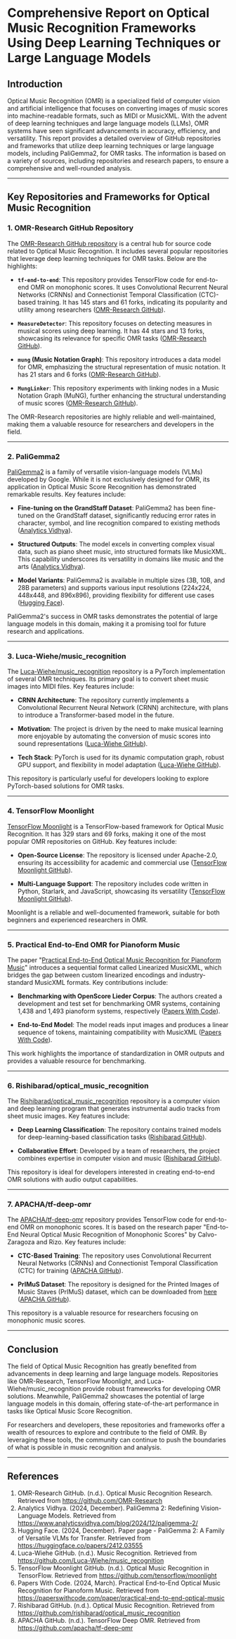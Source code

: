 # Comprehensive Report on Optical Music Recognition Frameworks Using Deep Learning Techniques or Large Language Models

## Introduction

Optical Music Recognition (OMR) is a specialized field of computer vision and artificial intelligence that focuses on converting images of music scores into machine-readable formats, such as MIDI or MusicXML. With the advent of deep learning techniques and large language models (LLMs), OMR systems have seen significant advancements in accuracy, efficiency, and versatility. This report provides a detailed overview of GitHub repositories and frameworks that utilize deep learning techniques or large language models, including PaliGemma2, for OMR tasks. The information is based on a variety of sources, including repositories and research papers, to ensure a comprehensive and well-rounded analysis.

---

## Key Repositories and Frameworks for Optical Music Recognition

### 1. **OMR-Research GitHub Repository**

The [OMR-Research GitHub repository](https://github.com/OMR-Research) is a central hub for source code related to Optical Music Recognition. It includes several popular repositories that leverage deep learning techniques for OMR tasks. Below are the highlights:

- **`tf-end-to-end`**: This repository provides TensorFlow code for end-to-end OMR on monophonic scores. It uses Convolutional Recurrent Neural Networks (CRNNs) and Connectionist Temporal Classification (CTC)-based training. It has 145 stars and 61 forks, indicating its popularity and utility among researchers ([OMR-Research GitHub](https://github.com/OMR-Research)).
  
- **`MeasureDetector`**: This repository focuses on detecting measures in musical scores using deep learning. It has 44 stars and 13 forks, showcasing its relevance for specific OMR tasks ([OMR-Research GitHub](https://github.com/OMR-Research)).
  
- **`mung` (Music Notation Graph)**: This repository introduces a data model for OMR, emphasizing the structural representation of music notation. It has 21 stars and 6 forks ([OMR-Research GitHub](https://github.com/OMR-Research)).

- **`MungLinker`**: This repository experiments with linking nodes in a Music Notation Graph (MuNG), further enhancing the structural understanding of music scores ([OMR-Research GitHub](https://github.com/OMR-Research)).

The OMR-Research repositories are highly reliable and well-maintained, making them a valuable resource for researchers and developers in the field.

---

### 2. **PaliGemma2**

[PaliGemma2](https://www.analyticsvidhya.com/blog/2024/12/paligemma-2/) is a family of versatile vision-language models (VLMs) developed by Google. While it is not exclusively designed for OMR, its application in Optical Music Score Recognition has demonstrated remarkable results. Key features include:

- **Fine-tuning on the GrandStaff Dataset**: PaliGemma2 has been fine-tuned on the GrandStaff dataset, significantly reducing error rates in character, symbol, and line recognition compared to existing methods ([Analytics Vidhya](https://www.analyticsvidhya.com/blog/2024/12/paligemma-2/)).

- **Structured Outputs**: The model excels in converting complex visual data, such as piano sheet music, into structured formats like MusicXML. This capability underscores its versatility in domains like music and the arts ([Analytics Vidhya](https://www.analyticsvidhya.com/blog/2024/12/paligemma-2/)).

- **Model Variants**: PaliGemma2 is available in multiple sizes (3B, 10B, and 28B parameters) and supports various input resolutions (224x224, 448x448, and 896x896), providing flexibility for different use cases ([Hugging Face](https://huggingface.co/papers/2412.03555)).

PaliGemma2's success in OMR tasks demonstrates the potential of large language models in this domain, making it a promising tool for future research and applications.

---

### 3. **Luca-Wiehe/music_recognition**

The [Luca-Wiehe/music_recognition](https://github.com/Luca-Wiehe/music_recognition) repository is a PyTorch implementation of several OMR techniques. Its primary goal is to convert sheet music images into MIDI files. Key features include:

- **CRNN Architecture**: The repository currently implements a Convolutional Recurrent Neural Network (CRNN) architecture, with plans to introduce a Transformer-based model in the future.

- **Motivation**: The project is driven by the need to make musical learning more enjoyable by automating the conversion of music scores into sound representations ([Luca-Wiehe GitHub](https://github.com/Luca-Wiehe/music_recognition)).

- **Tech Stack**: PyTorch is used for its dynamic computation graph, robust GPU support, and flexibility in model adaptation ([Luca-Wiehe GitHub](https://github.com/Luca-Wiehe/music_recognition)).

This repository is particularly useful for developers looking to explore PyTorch-based solutions for OMR tasks.

---

### 4. **TensorFlow Moonlight**

[TensorFlow Moonlight](https://github.com/tensorflow/moonlight) is a TensorFlow-based framework for Optical Music Recognition. It has 329 stars and 69 forks, making it one of the most popular OMR repositories on GitHub. Key features include:

- **Open-Source License**: The repository is licensed under Apache-2.0, ensuring its accessibility for academic and commercial use ([TensorFlow Moonlight GitHub](https://github.com/tensorflow/moonlight)).

- **Multi-Language Support**: The repository includes code written in Python, Starlark, and JavaScript, showcasing its versatility ([TensorFlow Moonlight GitHub](https://github.com/tensorflow/moonlight)).

Moonlight is a reliable and well-documented framework, suitable for both beginners and experienced researchers in OMR.

---

### 5. **Practical End-to-End OMR for Pianoform Music**

The paper "[Practical End-to-End Optical Music Recognition for Pianoform Music](https://paperswithcode.com/paper/practical-end-to-end-optical-music)" introduces a sequential format called Linearized MusicXML, which bridges the gap between custom linearized encodings and industry-standard MusicXML formats. Key contributions include:

- **Benchmarking with OpenScore Lieder Corpus**: The authors created a development and test set for benchmarking OMR systems, containing 1,438 and 1,493 pianoform systems, respectively ([Papers With Code](https://paperswithcode.com/paper/practical-end-to-end-optical-music)).

- **End-to-End Model**: The model reads input images and produces a linear sequence of tokens, maintaining compatibility with MusicXML ([Papers With Code](https://paperswithcode.com/paper/practical-end-to-end-optical-music)).

This work highlights the importance of standardization in OMR outputs and provides a valuable resource for benchmarking.

---

### 6. **Rishibarad/optical_music_recognition**

The [Rishibarad/optical_music_recognition](https://github.com/rishibarad/optical_music_recognition) repository is a computer vision and deep learning program that generates instrumental audio tracks from sheet music images. Key features include:

- **Deep Learning Classification**: The repository contains trained models for deep-learning-based classification tasks ([Rishibarad GitHub](https://github.com/rishibarad/optical_music_recognition)).

- **Collaborative Effort**: Developed by a team of researchers, the project combines expertise in computer vision and music ([Rishibarad GitHub](https://github.com/rishibarad/optical_music_recognition)).

This repository is ideal for developers interested in creating end-to-end OMR solutions with audio output capabilities.

---

### 7. **APACHA/tf-deep-omr**

The [APACHA/tf-deep-omr](https://github.com/apacha/tf-deep-omr) repository provides TensorFlow code for end-to-end OMR on monophonic scores. It is based on the research paper "End-to-End Neural Optical Music Recognition of Monophonic Scores" by Calvo-Zaragoza and Rizo. Key features include:

- **CTC-Based Training**: The repository uses Convolutional Recurrent Neural Networks (CRNNs) and Connectionist Temporal Classification (CTC) for training ([APACHA GitHub](https://github.com/apacha/tf-deep-omr)).

- **PrIMuS Dataset**: The repository is designed for the Printed Images of Music Staves (PrIMuS) dataset, which can be downloaded from [here](https://grfia.dlsi.ua.es/primus/) ([APACHA GitHub](https://github.com/apacha/tf-deep-omr)).

This repository is a valuable resource for researchers focusing on monophonic music scores.

---

## Conclusion

The field of Optical Music Recognition has greatly benefited from advancements in deep learning and large language models. Repositories like OMR-Research, TensorFlow Moonlight, and Luca-Wiehe/music_recognition provide robust frameworks for developing OMR solutions. Meanwhile, PaliGemma2 showcases the potential of large language models in this domain, offering state-of-the-art performance in tasks like Optical Music Score Recognition.

For researchers and developers, these repositories and frameworks offer a wealth of resources to explore and contribute to the field of OMR. By leveraging these tools, the community can continue to push the boundaries of what is possible in music recognition and analysis.

---

## References

1. OMR-Research GitHub. (n.d.). Optical Music Recognition Research. Retrieved from https://github.com/OMR-Research
2. Analytics Vidhya. (2024, December). PaliGemma 2: Redefining Vision-Language Models. Retrieved from https://www.analyticsvidhya.com/blog/2024/12/paligemma-2/
3. Hugging Face. (2024, December). Paper page - PaliGemma 2: A Family of Versatile VLMs for Transfer. Retrieved from https://huggingface.co/papers/2412.03555
4. Luca-Wiehe GitHub. (n.d.). Music Recognition. Retrieved from https://github.com/Luca-Wiehe/music_recognition
5. TensorFlow Moonlight GitHub. (n.d.). Optical Music Recognition in TensorFlow. Retrieved from https://github.com/tensorflow/moonlight
6. Papers With Code. (2024, March). Practical End-to-End Optical Music Recognition for Pianoform Music. Retrieved from https://paperswithcode.com/paper/practical-end-to-end-optical-music
7. Rishibarad GitHub. (n.d.). Optical Music Recognition. Retrieved from https://github.com/rishibarad/optical_music_recognition
8. APACHA GitHub. (n.d.). TensorFlow Deep OMR. Retrieved from https://github.com/apacha/tf-deep-omr